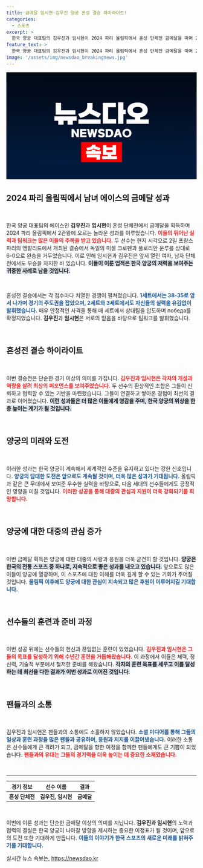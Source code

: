 ```yaml
---
title: 금메달 임시현·김우진 양궁 혼성 결승 하이라이트!
categories:
  - 스포츠
excerpt: >
  한국 양궁 대표팀의 김우진과 임시현이 2024 파리 올림픽에서 혼성 단체전 금메달을 따며 2관왕에 올랐습니다. 결승에서 독일을 완벽히 눌렀던 그들의 화려한 활약을 지금 확인하세요!
feature_text: >
  한국 양궁 대표팀의 김우진과 임시현이 2024 파리 올림픽에서 혼성 단체전 금메달을 따며 2관왕에 올랐습니다. 결승에서 독일을 완벽히 눌렀던 그들의 화려한 활약을 지금 확인하세요!
image: '/assets/img/newsdao_breakingnews.jpg'
---
```


<p><img src="/assets/img/newsdao_breakingnews.jpg" alt="firstkoreanews 속보" /></p>

<h2 data-ke-size="size26">2024 파리 올림픽에서 남녀 에이스의 금메달 성과</h2>

<p data-ke-size="size16">&nbsp;</p>

<p>한국 양궁 대표팀의 에이스인 <b>김우진</b>과 <b>임시현</b>이 혼성 단체전에서 금메달을 획득하며 2024 파리 올림픽에서 2관왕에 오르는 놀라운 성과를 이루었습니다. <b><span style="color: #ee2323;">이들의 뛰어난 실력과 팀워크는 많은 이들의 주목을 받고 있습니다.</span></b> 두 선수는 현지 시각으로 2일 프랑스 파리의 앵발리드에서 개최된 결승에서 독일의 미셸 크로펜과 플로리안 운루를 상대로 6-0으로 완승을 거두었습니다. 이로 인해 임시현과 김우진은 앞서 열린 여자, 남자 단체전에서도 우승을 차지한 바 있습니다. <b><span style="background-color: #21538527;">이들이 이룬 업적은 한국 양궁의 저력을 보여주는 귀중한 사례로 남을 것입니다.</span></b></p>

<p data-ke-size="size16">&nbsp;</p>

<p>혼성전 결승에서는 각 점수마다 치열한 경쟁이 펼쳐졌습니다. <b><span style="color: #1a5490;">1세트에서는 38-35로 앞서 나가며 경기의 주도권을 잡았으며, 2세트와 3세트에서도 자신들의 실력을 유감없이 발휘했습니다.</span></b> 매우 안정적인 사격을 통해 매 세트에서 상대팀을 압도하며 победа를 확정지었습니다. <b>김우진</b>과 <b>임시현</b>은 서로의 믿음을 바탕으로 팀워크를 발휘했습니다.</p>

<p data-ke-size="size16">&nbsp;</p>

<h2 data-ke-size="size26">혼성전 결승 하이라이트</h2>

<p data-ke-size="size16">&nbsp;</p>

<p>이번 결승전은 단순한 경기 이상의 의미를 가집니다. <b><span style="color: #ee2323;">김우진과 임시현은 각자의 개성과 역량을 살려 최상의 퍼포먼스를 보여주었습니다.</span></b> 두 선수의 환상적인 조합은 그들이 신뢰하고 협력할 수 있는 기반을 마련했습니다. 그들이 연결하고 쌓아온 경험이 최선의 결과로 이어졌습니다. <b><span style="background-color: #21538527;">이런 성과들은 더 많은 이들에게 영감을 주며, 한국 양궁의 위상을 한층 높이는 계기가 될 것입니다.</span></b></p>

<p data-ke-size="size16">&nbsp;</p>

<h2 data-ke-size="size26">양궁의 미래와 도전</h2>

<p data-ke-size="size16">&nbsp;</p>

<p>이러한 성과는 한국 양궁이 계속해서 세계적인 수준을 유지하고 있다는 강한 신호입니다. <b><span style="color: #1a5490;">양궁의 담대한 도전은 앞으로도 계속될 것이며, 더욱 많은 성과가 기대됩니다.</span></b> 올림픽과 같은 큰 무대에서 보여준 우수한 실력을 바탕으로, 다음 세대의 선수들에게도 긍정적인 영향을 미칠 것입니다. <b><span style="color: #ee2323;">이러한 성공을 통해 대중의 관심과 지원이 더욱 강화되기를 희망합니다.</span></b></p>

<p data-ke-size="size16">&nbsp;</p>

<h2 data-ke-size="size26">양궁에 대한 대중의 관심 증가</h2>

<p data-ke-size="size16">&nbsp;</p>

<p>이번 금메달 획득은 양궁에 대한 대중의 사랑과 응원을 더욱 굳건히 할 것입니다. <b><span style="background-color: #21538527;">양궁은 한국의 전통 스포츠 중 하나로, 지속적으로 좋은 성과를 내오고 있습니다.</span></b> 앞으로도 많은 이들이 양궁에 열광하며, 이 스포츠에 대한 이해를 더욱 깊게 할 수 있는 기회가 주어질 것입니다. <b><span style="color: #1a5490;">올림픽 이후에도 양궁에 대한 관심이 지속되고 많은 후원이 이루어지길 기대합니다.</span></b></p>

<p data-ke-size="size16">&nbsp;</p>

<h2 data-ke-size="size26">선수들의 훈련과 준비 과정</h2>

<p data-ke-size="size16">&nbsp;</p>

<p>이번 성공 뒤에는 선수들의 헌신과 끊임없는 훈련이 있었습니다. <b><span style="color: #ee2323;">김우진과 임시현은 그들의 목표를 달성하기 위해 수년간 훈련을 거듭해왔습니다.</span></b> 이 과정에서 이들은 체력, 정신력, 기술적 부분에서 철저한 준비를 해왔습니다. <b><span style="background-color: #21538527;">각자의 훈련 목표를 세우고 이를 달성하는 데 최선을 다한 결과가 이번 성과로 이어진 것입니다.</span></b></p>

<p data-ke-size="size16">&nbsp;</p>

<h2 data-ke-size="size26">팬들과의 소통</h2>

<p data-ke-size="size16">&nbsp;</p>

<p>김우진과 임시현은 팬들과의 소통에도 소홀하지 않았습니다. <b><span style="color: #1a5490;">소셜 미디어를 통해 그들의 일상과 훈련 과정을 많은 팬들과 공유하며, 응원과 지지를 이끌어냈습니다.</span></b> 이러한 소통은 선수들에게 큰 격려가 되고, 금메달을 향한 여정을 함께한 팬들에게도 큰 기쁨이 되었습니다. <b><span style="color: #ee2323;">팬들과의 유대는 그들의 경기력을 더욱 높이는 데 중요한 소재였습니다.</span></b></p>

<p data-ke-size="size16">&nbsp;</p>

<hr />

<table>
    <thead>
        <tr>
            <th style="text-align: center; height: 17px;"><b>경기 정보</b></th>
            <th style="text-align: center; height: 17px;"><b>선수 이름</b></th>
            <th style="text-align: center; height: 17px;"><b>결과</b></th>
        </tr>
    </thead>
    <tbody>
        <tr>
            <td style="text-align: center; height: 17px;"><b>혼성 단체전</b></td>
            <td style="text-align: center; height: 17px;"><b>김우진, 임시현</b></td>
            <td style="text-align: center; height: 17px;"><b>금메달</b></td>
        </tr>
    </tbody>
</table> 

<p data-ke-size="size16">&nbsp;</p>

<p>이번에 이룬 성과는 단순한 금메달 이상의 의미를 지닙니다. <b>김우진과 임시현</b>의 노력과 협력의 결실은 한국 양궁이 나아갈 방향을 제시하는 중요한 이정표가 될 것이며, 앞으로의 도전 또한 기대하게 만듭니다. <b><span style="color: #1a5490;">이들의 이야기가 한국 스포츠의 새로운 미래를 밝혀주기를 기대합니다.</span></b></p>
실시간 뉴스 속보는, <a href="https://newsdao.kr" rel="dofollow">https://newsdao.kr</a>


